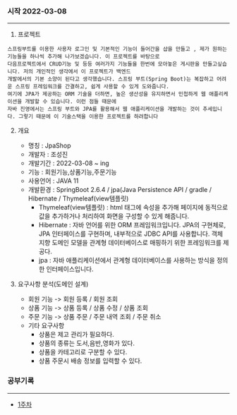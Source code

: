 ### 시작 2022-03-08
---


1. 프로젝트
```
스프링부트를 이용한 사용자 로그인 및 기본적인 기능이 들어간을 샵을 만들고 , 제가 원하는 기능들을 하나씩 추가해 나가보겠습니다. 이 프로젝트를 바탕으로 
다음프로젝트에서 CRUD기능 및 등등 여러가지 기능들을 한번에 모아놓은 게시판을 만들고싶습니다. 저의 개인적인 생각에서 이 프로젝트가 백엔드
개발에서의 기본 소양이 된다고 생각했습니다. 스프링 부트(Spring Boot)는 복잡하고 어려운 스프링 프레임워크를 간결하고, 쉽게 사용할 수 있게 도와줍니다.
여기에 JPA가 제공하는 ORM 기술을 더하면, 높은 생산성을 유지하면서 민첩하게 웹 애플리케이션을 개발할 수 있습니다. 이런 점들 때문에 
자바 진영에서는 스프링 부트와 JPA를 활용해서 웹 애플리케이션을 개발하는 것이 추세입니다. 그렇기 때문에 이 기술스택을 이용한 프로젝트를 하려합니다
```

2. 개요
   + 명칭 : JpaShop
   + 개발자 : 조성진
   + 개발기간 : 2022-03-08 ~ ing
   + 기능 : 회원기능,상품기능,주문기능
   + 사용언어 : JAVA 11
   + 개발환경 : SpringBoot 2.6.4 / jpa(Java Persistence API / gradle / Hibernate / Thymeleaf(view템플릿)
       + Thymeleaf(view템플릿) : html 태그에 속성을 추가해 페이지에 동적으로 값을 추가하거나 처리하여 화면을 구성할 수 있게 해줍니다.
       + Hibernate : 자바 언어를 위한 ORM 프레임워크입니다. JPA의 구현체로, JPA 인터페이스를 구현하며, 내부적으로
               JDBC API를 사용합니다. 객체 지향 도메인 모델을 관계형 데이터베이스로 매핑하기 위한 프레임워크를 제공다.
       + jpa : 자바 애플리케이션에서 관계형 데이터베이스를 사용하는 방식을 정의한 인터페이스입니다.


3. 요구사항 분석(도메인 설계)
    + 회원 기능 -> 회원 등록 / 회원 조회
    + 상품 기능 -> 상품 등록 / 상품 수정 / 상품 조회
    + 주문 기능 -> 상품 주문 / 주문 내역 조회 / 주문 취소 
    + 기타 요구사항
       + 상품은 제고 관리가 필요하다.
       + 상품의 종류는 도서,음반,영화가 있다.
       + 상품을 카테고리로 구분할 수 있다.
       + 상품 주문시 배송 정보를 입력할 수 있다. 
                             
                             


### 공부기록
----

* [1주차](https://github.com/Jorados/Myproject/blob/main/Progress/1%EC%A3%BC%EC%B0%A8.md)

